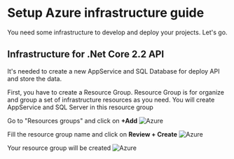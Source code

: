 # Setup Azure infrastructure guide

You need some infrastructure to develop and deploy your projects. Let's go.

## Infrastructure for .Net Core 2.2 API
It's needed to create a new AppService and SQL Database for deploy API and store the data.

First, you have to create a Resource Group. Resource Group is for organize and group a set of infrastructure resources as you need. You will create AppService and SQL Server in this resource group

Go to "Resources groups" and click on **+Add**
![Azure](https://danielasensiolabs.blob.core.windows.net/myweeklydietlab/03_Create_resource_group_(1).png)

Fill the resource group name and click on **Review + Create**
![Azure](https://danielasensiolabs.blob.core.windows.net/myweeklydietlab/03_Create_resource_group_(2).png)

Your resource group will be created
![Azure](https://danielasensiolabs.blob.core.windows.net/myweeklydietlab/03_Create_resource_group_(3).png)
